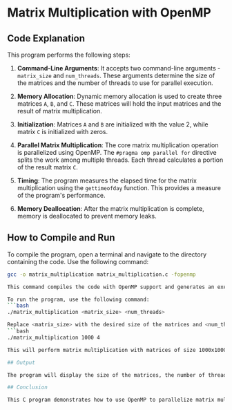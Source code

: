 # Matrix Multiplication with OpenMP

## Code Explanation

This program performs the following steps:

1. **Command-Line Arguments**: It accepts two command-line arguments - `matrix_size` and `num_threads`. These arguments determine the size of the matrices and the number of threads to use for parallel execution.

2. **Memory Allocation**: Dynamic memory allocation is used to create three matrices `A`, `B`, and `C`. These matrices will hold the input matrices and the result of matrix multiplication.

3. **Initialization**: Matrices `A` and `B` are initialized with the value 2, while matrix `C` is initialized with zeros.

4. **Parallel Matrix Multiplication**: The core matrix multiplication operation is parallelized using OpenMP. The `#pragma omp parallel for` directive splits the work among multiple threads. Each thread calculates a portion of the result matrix `C`.

5. **Timing**: The program measures the elapsed time for the matrix multiplication using the `gettimeofday` function. This provides a measure of the program's performance.

6. **Memory Deallocation**: After the matrix multiplication is complete, memory is deallocated to prevent memory leaks.

## How to Compile and Run

To compile the program, open a terminal and navigate to the directory containing the code. Use the following command:

```bash
gcc -o matrix_multiplication matrix_multiplication.c -fopenmp

This command compiles the code with OpenMP support and generates an executable named matrix_multiplication.

To run the program, use the following command:
```bash
./matrix_multiplication <matrix_size> <num_threads>

Replace <matrix_size> with the desired size of the matrices and <num_threads> with the number of threads you want to use for parallel execution.
```bash
./matrix_multiplication 1000 4

This will perform matrix multiplication with matrices of size 1000x1000 using 4 threads.

## Output

The program will display the size of the matrices, the number of threads used, and the elapsed time for matrix multiplication.

## Conclusion

This C program demonstrates how to use OpenMP to parallelize matrix multiplication, improving the performance of the computation. You can adjust the matrix size and the number of threads to observe the impact on execution time.
